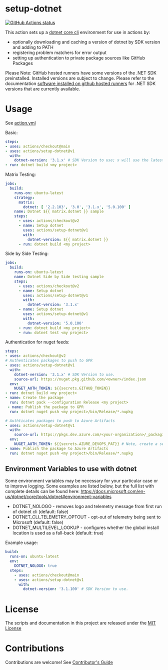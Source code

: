 # setup-dotnet

<p align="left">
  <a href="https://github.com/actions/setup-dotnet"><img alt="GitHub Actions status" src="https://github.com/actions/setup-dotnet/workflows/Main%20workflow/badge.svg"></a>
</p>

This action sets up a [dotnet core cli](https://github.com/dotnet/cli) environment for use in actions by:

- optionally downloading and caching a version of dotnet by SDK version and adding to PATH
- registering problem matchers for error output
- setting up authentication to private package sources like GitHub Packages

Please Note: GitHub hosted runners have some versions of the .NET SDK
preinstalled. Installed versions are subject to change. Please refer to the
documentation
[software installed on github hosted runners](https://help.github.com/en/actions/reference/software-installed-on-github-hosted-runners)
for .NET SDK versions that are currently available.

# Usage

See [action.yml](action.yml)

Basic:
```yaml
steps:
- uses: actions/checkout@main
- uses: actions/setup-dotnet@v1
  with:
    dotnet-version: '3.1.x' # SDK Version to use; x will use the latest version of the 3.1 channel
- run: dotnet build <my project>
```

Matrix Testing:
```yaml
jobs:
  build:
    runs-on: ubuntu-latest
    strategy:
      matrix:
        dotnet: [ '2.2.103', '3.0', '3.1.x', '5.0.100' ]
    name: Dotnet ${{ matrix.dotnet }} sample
    steps:
      - uses: actions/checkout@v2
      - name: Setup dotnet
        uses: actions/setup-dotnet@v1
        with:
          dotnet-version: ${{ matrix.dotnet }}
      - run: dotnet build <my project>
```

Side by Side Testing:
```yaml
jobs:
  build:
    runs-on: ubuntu-latest
    name: Dotnet Side by Side testing sample
    steps:
      - uses: actions/checkout@v2
      - name: Setup dotnet
        uses: actions/setup-dotnet@v1
        with:
          dotnet-version: '3.1.x'
      - name: Setup dotnet
        uses: actions/setup-dotnet@v1
        with:
          dotnet-version: '5.0.100'
      - run: dotnet build <my project>
      - run: dotnet test <my project>
```

Authentication for nuget feeds:
```yaml
steps:
- uses: actions/checkout@v2
# Authenticates packages to push to GPR
- uses: actions/setup-dotnet@v1
  with:
    dotnet-version: '3.1.x' # SDK Version to use.
    source-url: https://nuget.pkg.github.com/<owner>/index.json
  env:
    NUGET_AUTH_TOKEN: ${{secrets.GITHUB_TOKEN}}
- run: dotnet build <my project>
- name: Create the package
  run: dotnet pack --configuration Release <my project>
 - name: Publish the package to GPR
  run: dotnet nuget push <my project>/bin/Release/*.nupkg

# Authticates packages to push to Azure Artifacts
- uses: actions/setup-dotnet@v1
  with:
    source-url: https://pkgs.dev.azure.com/<your-organization>/_packaging/<your-feed-name>/nuget/v3/index.json
  env:
    NUGET_AUTH_TOKEN: ${{secrets.AZURE_DEVOPS_PAT}} # Note, create a secret with this name in Settings
- name: Publish the package to Azure Artifacts
  run: dotnet nuget push <my project>/bin/Release/*.nupkg
```

## Environment Variables to use with dotnet

Some environment variables may be necessary for your particular case or to improve logging. Some examples are listed below, but the full list with complete details can be found here: https://docs.microsoft.com/en-us/dotnet/core/tools/dotnet#environment-variables

- DOTNET_NOLOGO - removes logo and telemetry message from first run of dotnet cli (default: false)
- DOTNET_CLI_TELEMETRY_OPTOUT - opt-out of telemetry being sent to Microsoft (default: false)
- DOTNET_MULTILEVEL_LOOKUP - configures whether the global install location is used as a fall-back (default: true)

Example usage:
```yaml
build:
  runs-on: ubuntu-latest
  env:
    DOTNET_NOLOGO: true
  steps:
    - uses: actions/checkout@main
    - uses: actions/setup-dotnet@v1
      with:
        dotnet-version: '3.1.100' # SDK Version to use.
```

# License

The scripts and documentation in this project are released under the [MIT License](LICENSE)

# Contributions

Contributions are welcome!  See [Contributor's Guide](docs/contributors.md)

